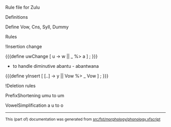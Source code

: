 Rule file for Zulu

Definitions

Define Vow, Cns, Syll, Dummy

Rules

!Insertion change

{{{define uwChange [ u -> w || _ %> a ] ; }}}
* to handle diminutive abantu - abantwana

{{{define yInsert [ [..] -> y || Vow %> _ Vow ] ; }}}

!Deletion rules

PrefixShortening umu to um

VowelSimplification a u to o

* * *

<small>This (part of) documentation was generated from [src/fst/morphology/phonology.xfscript](https://github.com/giellalt/lang-zul-x-exp/blob/main/src/fst/morphology/phonology.xfscript)</small>
